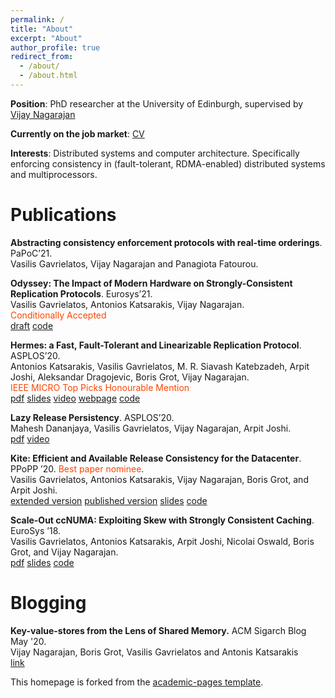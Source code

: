 ```yaml
---
permalink: /
title: "About"
excerpt: "About"
author_profile: true
redirect_from: 
  - /about/
  - /about.html
---
```



__Position__: PhD researcher at the University of Edinburgh, supervised by [Vijay Nagarajan](https://homepages.inf.ed.ac.uk/vnagaraj/)

__Currently on the job market__: [CV](./files/CV-vasilis.pdf) 

__Interests__: Distributed systems and computer architecture. Specifically enforcing consistency in (fault-tolerant, RDMA-enabled) distributed systems and multiprocessors.



Publications
======

 __Abstracting consistency enforcement protocols with real-time orderings__. 
PaPoC’21.  
Vasilis Gavrielatos, Vijay Nagarajan and Panagiota Fatourou.  


 __Odyssey: The Impact of Modern Hardware on Strongly-Consistent Replication Protocols__. 
Eurosys’21.  
Vasilis Gavrielatos, Antonios Katsarakis, Vijay Nagarajan.  
<span style="color: orangered;">	Conditionally Accepted</span>  
[draft](./files/Odyssey_Eurosys_2021.pdf) [code](https://github.com/vasigavr1/Odyssey)

 __Hermes: a Fast, Fault-Tolerant and Linearizable Replication Protocol__. 
ASPLOS’20.  
Antonios Katsarakis, Vasilis Gavrielatos, M. R. Siavash Katebzadeh, Arpit Joshi, Aleksandar Dragojevic, Boris Grot, 
Vijay Nagarajan.  
<span style="color: orangered;">	IEEE MICRO Top Picks Honourable Mention</span>  
[pdf](./files/Hermes-ASPLOS20.pdf) 
[slides](https://www.slideshare.net/AntoniosKatsarakis/hermes-reliable-replication-protocol)
[video](https://www.youtube.com/watch?v=5HwOdAjqEdE&amp=&index=8&amp=&t=0s)
[webpage](https://hermes-protocol.com/)
[code](https://github.com/vasigavr1/Hermes)

__Lazy Release Persistency__. ASPLOS’20.  
Mahesh Dananjaya, Vasilis Gavrielatos, Vijay Nagarajan, Arpit Joshi.  
[pdf](./files/LRP-ASPLOS20.pdf)
[video](https://www.youtube.com/watch?v=rE0dpTosYjE)


__Kite: Efficient and Available Release Consistency for the Datacenter__. PPoPP ’20. 
<span style="color: orangered;"> Best paper nominee</span>.  
Vasilis Gavrielatos, Antonios Katsarakis, Vijay Nagarajan, Boris Grot, and Arpit Joshi.  
[extended version](./files/Kite_PPoPP_authors.pdf) 
[published version](./files/Kite_PPoPP.pdf)
[slides](https://www.slideshare.net/VasilisGavrielatos/kite-efficient-and-available-release-consistency-for-the-datacenter)
[code](https://github.com/vasigavr1/Kite)


__Scale-Out ccNUMA: Exploiting Skew with Strongly Consistent Caching__. EuroSys ’18.  
Vasilis Gavrielatos, Antonios Katsarakis, Arpit Joshi, Nicolai Oswald, Boris Grot, and Vijay Nagarajan.  
[pdf](./files/Scale-out-ccNUMA.pdf) 
[slides](https://www.slideshare.net/AntoniosKatsarakis/scaleout-ccnuma-eurosys18)
[code](https://github.com/vasigavr1/ccKVS)


Blogging
======
__Key-value-stores from the Lens of Shared Memory.__ ACM Sigarch Blog May '20.  
Vijay Nagarajan, Boris Grot, Vasilis Gavrielatos and Antonis Katsarakis  
[link](https://www.sigarch.org/key-value-stores-from-the-lens-of-shared-memory/)


This homepage is forked from the [academic-pages template](https://github.com/academicpages/academicpages.github.io). 